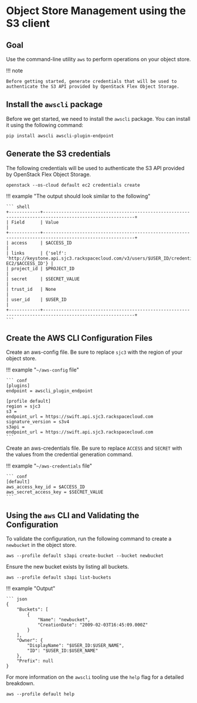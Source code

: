 
# Object Store Management using the S3 client

## Goal

Use the command-line utility `aws` to perform operations on your object store.

!!! note

    Before getting started, generate credentials that will be used to authenticate the S3 API provided by OpenStack Flex Object Storage.

## Install the `awscli` package

Before we get started, we need to install the `awscli` package. You can install it using the following command:

``` shell
pip install awscli awscli-plugin-endpoint
```

## Generate the S3 credentials

The following credentials will be used to authenticate the S3 API provided by OpenStack Flex Object Storage.

``` shell
openstack --os-cloud default ec2 credentials create
```

!!! example "The output should look similar to the following"

    ``` shell
    +------------+---------------------------------------------------------------------------------------------------------+
    | Field      | Value                                                                                                   |
    +------------+---------------------------------------------------------------------------------------------------------+
    | access     | $ACCESS_ID                                                                                              |
    | links      | {'self': 'http://keystone.api.sjc3.rackspacecloud.com/v3/users/$USER_ID/credentials/OS-EC2/$ACCESS_ID'} |
    | project_id | $PROJECT_ID                                                                                             |
    | secret     | $SECRET_VALUE                                                                                           |
    | trust_id   | None                                                                                                    |
    | user_id    | $USER_ID                                                                                                |
    +------------+---------------------------------------------------------------------------------------------------------+
    ```

## Create the AWS CLI Configuration Files

Create an aws-config file. Be sure to replace `sjc3` with the region of your object store.

!!! example "`~/aws-config` file"

    ``` conf
    [plugins]
    endpoint = awscli_plugin_endpoint

    [profile default]
    region = sjc3
    s3 =
    endpoint_url = https://swift.api.sjc3.rackspacecloud.com
    signature_version = s3v4
    s3api =
    endpoint_url = https://swift.api.sjc3.rackspacecloud.com
    ```

Create an aws-credentials file. Be sure to replace `ACCESS` and `SECRET` with the values from the credential generation command.

!!! example "`~/aws-credentials` file"

    ``` conf
    [default]
    aws_access_key_id = $ACCESS_ID
    aws_secret_access_key = $SECRET_VALUE
    ```

## Using the `aws` CLI and Validating the Configuration

To validate the configuration, run the following command to create a `newbucket` in the object store.

``` shell
aws --profile default s3api create-bucket --bucket newbucket
```

Ensure the new bucket exists by listing all buckets.

``` shell
aws --profile default s3api list-buckets
```

!!! example "Output"

    ``` json
    {
        "Buckets": [
            {
                "Name": "newbucket",
                "CreationDate": "2009-02-03T16:45:09.000Z"
            }
        ],
        "Owner": {
            "DisplayName": "$USER_ID:$USER_NAME",
            "ID": "$USER_ID:$USER_NAME"
        },
        "Prefix": null
    }

For more information on the `awscli` tooling use the `help` flag for a detailed breakdown.

``` shell
aws --profile default help
```
